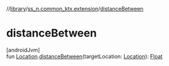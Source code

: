 //[library](../../index.md)/[ss_n.common_ktx.extension](index.md)/[distanceBetween](distance-between.md)

# distanceBetween

[androidJvm]\
fun [Location](https://developer.android.com/reference/kotlin/android/location/Location.html).[distanceBetween](distance-between.md)(targetLocation: [Location](https://developer.android.com/reference/kotlin/android/location/Location.html)): [Float](https://kotlinlang.org/api/latest/jvm/stdlib/kotlin/-float/index.html)
